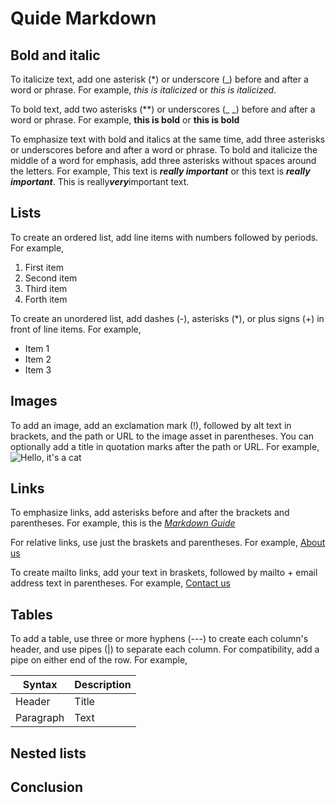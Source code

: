 # Quide Markdown

## Bold and italic

To italicize text, add one asterisk (*) or underscore (_) before and after a word or phrase. For example, *this is italicized* or _this is italicized_.

To bold text, add two asterisks (**) or underscores (_ _) before and after a word or phrase. For example, **this is bold** or __this is bold__

To emphasize text with bold and italics at the same time, add three asterisks or underscores before and after a word or phrase. To bold and italicize the middle of a word for emphasis, add three asterisks without spaces around the letters. For example, 
This text is ***really important*** or this text is ___really important___. This is really***very***important text. 



## Lists


To create an ordered list, add line items with numbers followed by periods. For example, 
1. First item
2. Second item
3. Third item
4. Forth item

To create an unordered list, add dashes (-), asterisks (*), or plus signs (+) in front of line items. For example, 
* Item 1
* Item 2
* Item 3



## Images

To add an image, add an exclamation mark (!), followed by alt text in brackets, and the path or URL to the image asset in parentheses. You can optionally add a title in quotation marks after the path or URL. For example, ![Hello, it's a cat](Cat.jfif)

## Links

To emphasize links, add asterisks before and after the brackets and parentheses. For example, this is the *[Markdown Guide](https://www.markdownguide.org)*

For relative links, use just the braskets and parentheses. For example, [About us](/about)

To create mailto links, add your text in braskets, followed by mailto + email address text in parentheses. For example, [Contact us](mailto:admin@jetbrains.com)



## Tables

To add a table, use three or more hyphens (---) to create each column's header, and use pipes (|) to separate each column. For compatibility, add a pipe on either end of the row. For example, 

|Syntax   |Description|
|-------  |-----------|
|Header   |Title      |
|Paragraph|Text       |

## Nested lists

## Conclusion